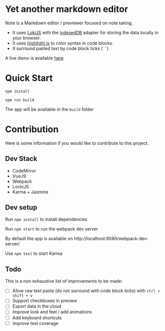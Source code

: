 # Yet another markdown editor

Note is a Markdown editor / previewer focused on note taking.

* It uses [LokiJS](http://lokijs.org/) with the [indexedDB](https://developer.mozilla.org/en/docs/Web/API/IndexedDB_API) adapter
for storing the data locally in your browser.
* It uses [highlight.js](https://highlightjs.org/) to color syntax in code blocks.
* It surround pasted text by code block ticks (\`\`\`)


A live demo is available [here](http://note.plrenaudin.com)

# Quick Start

`npm install`

`npm run build`

The app will be available in the `build` folder

# Contribution

Here is some information if you would like to contribute to this project.

## Dev Stack

* CodeMirror
* VueJS
* Webpack
* LockiJS
* Karma + Jasmine

## Dev setup

Run `npm install` to install dependencies

Run `npm start` to run the webpack dev server

By default the app is available on http://localhost:8080/webpack-dev-server/

Use `npm test` to start Karma

## Todo
This is a non exhaustive list of improvements to be made:

- [ ] Allow raw text paste (do not surround with code block ticks) with `ctrl + shift + v`
- [ ] Support checkboxes in preview
- [ ] Export data in the cloud
- [ ] Improve look and feel / add animations
- [ ] Add keyboard shortcuts
- [ ] Improve test coverage
